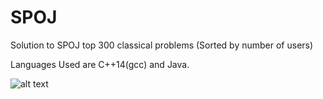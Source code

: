 # SPOJ
Solution to SPOJ top 300 classical problems (Sorted by number of users)


Languages Used are C++14(gcc) and Java.

![alt text](https://miro.medium.com/max/1100/0*8_1tetbA0x17Vgda)

